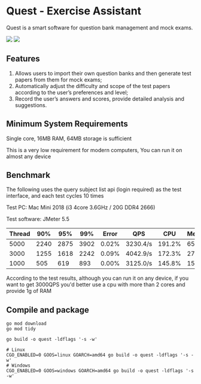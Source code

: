 # Quest - Exercise Assistant

Quest is a smart software for question bank management and mock exams. 

[![](https://img.shields.io/badge/Go-1.20+-%2300ADD8?style=flat&logo=go)](go.work)
[![](https://img.shields.io/badge/Quest-1.0.0-green)](control)

## Features
1. Allows users to import their own question banks and then generate test papers from them for mock exams;
2. Automatically adjust the difficulty and scope of the test papers according to the user’s preferences and level;
3. Record the user’s answers and scores, provide detailed analysis and suggestions.

## Minimum System Requirements

Single core, 16MB RAM, 64MB storage is sufficient

This is a very low requirement for modern computers, You can run it on almost any device

## Benchmark

The following uses the query subject list api (login required) as the test interface, and each test cycles 10 times

Test PC: Mac Mini 2018 (i3 4core 3.6GHz / 20G DDR4 2666)

Test software: JMeter 5.5

| Thread | 90% | 95% | 99% | Error | QPS | CPU | Memory |
| ------ | --- | --- | --- | ----- | --- | --- | --- |
| 5000 | 2240 | 2875 | 3902 | 0.02% | 3230.4/s | 191.2% | 659MB |
| 3000 | 1255 | 1618 | 2242 | 0.09% | 4042.9/s | 172.3% | 275MB |
| 1000 | 505 | 619 | 893 | 0.00% | 3125.0/s | 145.8% | 154MB |

According to the test results, although you can run it on any device, if you want to get 3000QPS you'd better use a cpu with more than 2 cores and provide 1g of RAM


## Compile and package
```shell
go mod download
go mod tidy

go build -o quest -ldflags '-s -w'

# Linux
CGO_ENABLED=0 GOOS=linux GOARCH=amd64 go build -o quest -ldflags '-s -w'
# Windows
CGO_ENABLED=0 GOOS=windows GOARCH=amd64 go build -o quest -ldflags '-s -w'
```